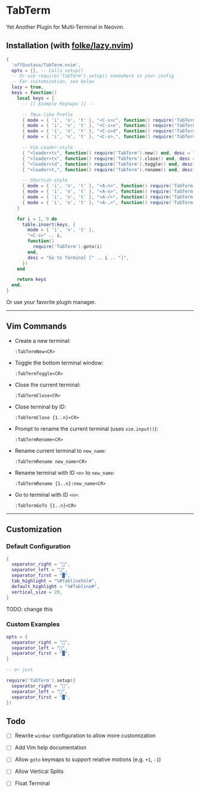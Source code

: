 # TabTerm

Yet Another Plugin for Multi-Terminal in Neovim.

## Installation (with [folke/lazy.nvim](https://github.com/folke/lazy.nvim))

```lua
{
  'offGustavo/TabTerm.nvim',
  opts = {}, -- Calls setup()
  -- Or use require('TabTerm').setup() somewhere in your config
  -- For customization, see below
  lazy = true,
  keys = function()
    local keys = {
      -- [[ Example Keymaps ]] --

      -- Tmux-like Prefix
      { mode = { 'i', 'n', 't' }, "<C-s>c", function() require('TabTerm').new() end, desc = "Create Terminal" },
      { mode = { 'i', 'n', 't' }, "<C-s>x", function() require('TabTerm').close() end, desc = "Close Terminal" },
      { mode = { 'i', 'n', 't' }, "<C-s>d", function() require('TabTerm').toggle() end, desc = "Toggle Terminal" },
      { mode = { 'i', 'n', 't' }, "<C-s>,", function() require('TabTerm').rename() end, desc = "Rename Terminal" },

      -- Vim Leader-style
      { "<leader>tc", function() require('TabTerm').new() end, desc = "Create Terminal" },
      { "<leader>tx", function() require('TabTerm').close() end, desc = "Close Terminal" },
      { "<leader>td", function() require('TabTerm').toggle() end, desc = "Toggle Terminal" },
      { "<leader>t,", function() require('TabTerm').rename() end, desc = "Rename Terminal" },

      -- Shortcut-style
      { mode = { 'i', 'n', 't' }, "<A-n>", function() require('TabTerm').new() end, desc = "Create Terminal" },
      { mode = { 'i', 'n', 't' }, "<A-x>", function() require('TabTerm').close() end, desc = "Close Terminal" },
      { mode = { 'i', 'n', 't' }, "<A-/>", function() require('TabTerm').toggle() end, desc = "Toggle Terminal" },
      { mode = { 'i', 'n', 't' }, "<A-,>", function() require('TabTerm').rename() end, desc = "Rename Terminal" },
    }

    for i = 1, 9 do
      table.insert(keys, {
        mode = { 'i', 'n', 't' },
        "<C-s>" .. i,
        function()
          require('TabTerm').goto(i)
        end,
        desc = "Go to Terminal [" .. i .. "]",
      })
    end

    return keys
  end,
}
````

Or use your favorite plugin manager.

---

## Vim Commands

* Create a new terminal:

  ```
  :TabTermNew<CR>
  ```

* Toggle the bottom terminal window:

  ```
  :TabTermToggle<CR>
  ```

* Close the current terminal:

  ```
  :TabTermClose<CR>
  ```

* Close terminal by ID:

  ```
  :TabTermClose {1..n}<CR>
  ```

* Prompt to rename the current terminal (uses `vim.input()`):

  ```
  :TabTermRename<CR>
  ```

* Rename current terminal to `new_name`:

  ```
  :TabTermRename new_name<CR>
  ```

* Rename terminal with ID `<n>` to `new_name`:

  ```
  :TabTermRename {1..n}:new_name<CR>
  ```

* Go to terminal with ID `<n>`:

  ```
  :TabTermGoTo {1..n}<CR>
  ```

---

## Customization

### Default Configuration

```lua
{
  separator_right = "",
  separator_left = "",
  separator_first = "█",
  tab_highlight = "%#TablineSel#",
  default_highlight = "%#Tabline#",
  vertical_size = 20,
}
```

TODO: change this
### Custom Examples

```lua
opts = {
  separator_right = "",
  separator_left = "",
  separator_first = "█",
}

-- or just 

require('TabTerm').setup({
  separator_right = "",
  separator_left = "",
  separator_first = "█",
})
```

## Todo

* [ ] Rewrite `winbar` configuration to allow more customization
* [ ] Add Vim help documentation
* [ ] Allow `goto` keymaps to support relative motions (e.g. `+1`, `-1`)
* [ ] Allow Vertical Splits
* [ ] Float Terminal


